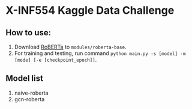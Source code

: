 # X-INF554 Kaggle Data Challenge

## How to use:

1. Download [RoBERTa](https://huggingface.co/roberta-base) to `modules/roberta-base`. 
2. For training and testing, run command `python main.py -s [model] -m [mode] [-e [checkpoint_epoch]]`.

## Model list

1. naive-roberta
2. gcn-roberta
